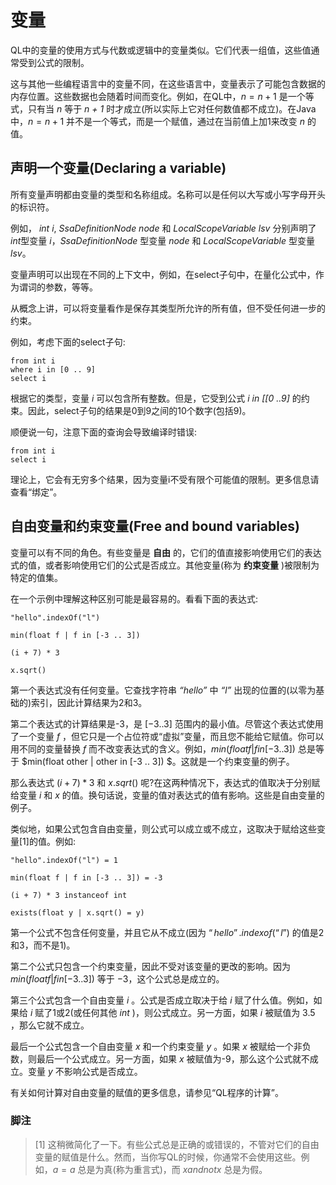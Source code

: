 # 变量
QL中的变量的使用方式与代数或逻辑中的变量类似。它们代表一组值，这些值通常受到公式的限制。  

这与其他一些编程语言中的变量不同，在这些语言中，变量表示了可能包含数据的内存位置。这些数据也会随着时间而变化。例如，在QL中，$n = n + 1$ 是一个等式，只有当 *n* 等于 *n + 1* 时才成立(所以实际上它对任何数值都不成立)。在Java中，$n = n + 1$ 并不是一个等式，而是一个赋值，通过在当前值上加1来改变 *n* 的值。  

## 声明一个变量(Declaring a variable)
所有变量声明都由变量的类型和名称组成。名称可以是任何以大写或小写字母开头的标识符。  

例如， *int i*, *SsaDefinitionNode node* 和 *LocalScopeVariable lsv* 分别声明了 *int*型变量 *i*，*SsaDefinitionNode* 型变量 *node* 和 *LocalScopeVariable* 型变量 *lsv*。  

变量声明可以出现在不同的上下文中，例如，在select子句中，在量化公式中，作为谓词的参数，等等。  

从概念上讲，可以将变量看作是保存其类型所允许的所有值，但不受任何进一步的约束。  

例如，考虑下面的select子句:  
```ql
from int i
where i in [0 .. 9]
select i
```  
根据它的类型，变量 *i* 可以包含所有整数。但是，它受到公式 *i in [[0 ..9]* 的约束。因此，select子句的结果是0到9之间的10个数字(包括9)。  

顺便说一句，注意下面的查询会导致编译时错误:  
```ql
from int i
select i
```  
理论上，它会有无穷多个结果，因为变量i不受有限个可能值的限制。更多信息请查看“绑定”。  

## 自由变量和约束变量(Free and bound variables) 
变量可以有不同的角色。有些变量是 **自由** 的，它们的值直接影响使用它们的表达式的值，或者影响使用它们的公式是否成立。其他变量(称为 **约束变量** )被限制为特定的值集。  

在一个示例中理解这种区别可能是最容易的。看看下面的表达式:  
```ql
"hello".indexOf("l")

min(float f | f in [-3 .. 3])

(i + 7) * 3

x.sqrt()
```  
第一个表达式没有任何变量。它查找字符串 *“hello”* 中 *“l”* 出现的位置的(以零为基础的)索引，因此计算结果为2和3。  

第二个表达式的计算结果是-3，是 $[-3 .. 3]$ 范围内的最小值。尽管这个表达式使用了一个变量 *f* ，但它只是一个占位符或“虚拟”变量，而且您不能给它赋值。你可以用不同的变量替换 *f* 而不改变表达式的含义。例如，$min(float f | f in [-3 .. 3])$ 总是等于 $min(float other | other in [-3 .. 3]) $。这就是一个约束变量的例子。  

那么表达式 $(i + 7) * 3$ 和 $x.sqrt()$ 呢?在这两种情况下，表达式的值取决于分别赋给变量 *i* 和 *x* 的值。换句话说，变量的值对表达式的值有影响。这些是自由变量的例子。  

类似地，如果公式包含自由变量，则公式可以成立或不成立，这取决于赋给这些变量[1]的值。例如:  
```ql
"hello".indexOf("l") = 1

min(float f | f in [-3 .. 3]) = -3

(i + 7) * 3 instanceof int

exists(float y | x.sqrt() = y)
```
第一个公式不包含任何变量，并且它从不成立(因为 $“hello”. indexof(“l”)$ 的值是2和3，而不是1)。  

第二个公式只包含一个约束变量，因此不受对该变量的更改的影响。因为 $min(float f | f in [-3 .. 3])$ 等于 $-3$，这个公式总是成立的。  

第三个公式包含一个自由变量 *i* 。公式是否成立取决于给 *i* 赋了什么值。例如，如果给 *i* 赋了1或2(或任何其他 *int* )，则公式成立。另一方面，如果 *i* 被赋值为 $3.5$ ，那么它就不成立。  

最后一个公式包含一个自由变量 *x* 和一个约束变量 *y* 。如果 *x* 被赋给一个非负数，则最后一个公式成立。另一方面，如果 *x* 被赋值为-9，那么这个公式就不成立。变量 *y* 不影响公式是否成立。  

有关如何计算对自由变量的赋值的更多信息，请参见“QL程序的计算”。  

### 脚注
> [1] 这稍微简化了一下。有些公式总是正确的或错误的，不管对它们的自由变量的赋值是什么。然而，当你写QL的时候，你通常不会使用这些。例如，$a = a$ 总是为真(称为重言式)，而 $x and not x$ 总是为假。